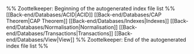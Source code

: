 %% Zoottelkeeper: Beginning of the autogenerated index file list  %%
 [[Back-end/Databases/ACID|ACID]]
 [[Back-end/Databases/CAP Theorem|CAP Theorem]]
 [[Back-end/Databases/Indexes|Indexes]]
 [[Back-end/Databases/Normalisation|Normalisation]]
 [[Back-end/Databases/Transactions|Transactions]]
 [[Back-end/Databases/View|View]]
%% Zoottelkeeper: End of the autogenerated index file list  %%
